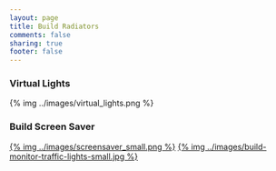 ```yaml
---
layout: page
title: Build Radiators
comments: false
sharing: true
footer: false
---
```


### Virtual Lights
{% img ../images/virtual_lights.png %}

### Build Screen Saver
[{% img ../images/screensaver_small.png %}](../images/screensaver_big.png)
[{% img ../images/build-monitor-traffic-lights-small.jpg %}](../images/build-monitor-traffic-lights.jpg)
